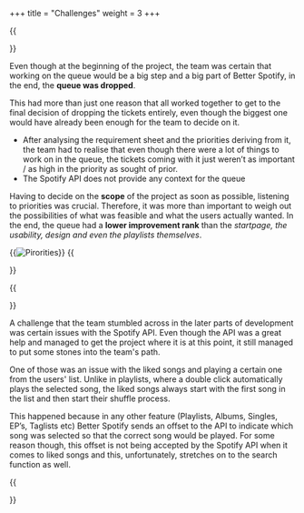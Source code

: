 +++
title = "Challenges"
weight = 3
+++

{{<section title="Queue">}}

Even though at the beginning of the project, the team was certain that working on the queue would be a big step and a big part of Better Spotify, in the end, the **queue was dropped**.

This had more than just one reason that all worked together to get to the final decision of dropping the tickets entirely, even though the biggest one would have already been enough for the team to decide on it. 

- After analysing the requirement sheet and the priorities deriving from it, the team had to realise that even though there were a lot of things to work on in the queue, the tickets coming with it just weren’t as important / as high in the priority as sought of prior. 
- The Spotify API does not provide any context for the queue

Having to decide on the **scope** of the project as soon as possible, listening to priorities was crucial. Therefore, it was more than important to weigh out the possibilities of what was feasible and what the users actually wanted. In the end, the queue had a **lower improvement rank** than the *startpage, the usability, design and even the playlists themselves*. 

{{<image src="Priorities_new_alpha.PNG" alt="Pirorities" caption="The finished Priority graph">}}
{{</section>}}



{{<section title="Starting at the first song">}}

A challenge that the team stumbled across in the later parts of development was certain issues with the Spotify API. Even though the API was a great help and managed to get the project where it is at this point, it still managed to put some stones into the team's path. 

One of those was an issue with the liked songs and playing a certain one from the users' list. Unlike in playlists, where a double click automatically plays the selected song, the liked songs always start with the first song in the list and then start their shuffle process. 

This happened because in any other feature (Playlists, Albums, Singles, EP’s, Taglists etc) Better Spotify sends an offset to the API to indicate which song was selected so that the correct song would be played. For some reason though, this offset is not being accepted by the Spotify API when it comes to liked songs and this, unfortunately, stretches on to the search function as well.

{{</section>}}




